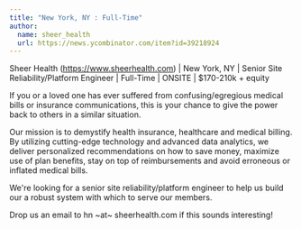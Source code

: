 ```yaml
---
title: "New York, NY : Full-Time"
author:
  name: sheer_health
  url: https://news.ycombinator.com/item?id=39218924
---
```

Sheer Health (<a href="https:&#x2F;&#x2F;www.sheerhealth.com" rel="nofollow">https:&#x2F;&#x2F;www.sheerhealth.com</a>) | New York, NY | Senior Site Reliability&#x2F;Platform Engineer | Full-Time | ONSITE | $170-210k + equity

If you or a loved one has ever suffered from confusing&#x2F;egregious medical bills or insurance communications, this is your chance to give the power back to others in a similar situation.

Our mission is to demystify health insurance, healthcare and medical billing. By utilizing cutting-edge technology and advanced data analytics, we deliver personalized recommendations on how to save money, maximize use of plan benefits, stay on top of reimbursements and avoid erroneous or inflated medical bills.

We&#x27;re looking for a senior site reliability&#x2F;platform engineer to help us build our a robust system with which to serve our members.

Drop us an email to hn ~at~ sheerhealth.com if this sounds interesting!
